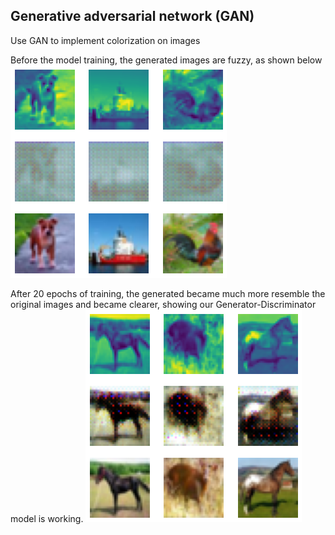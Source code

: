 ## Generative adversarial network (GAN)

Use GAN to implement colorization on images

Before the model training, the generated images are fuzzy, as shown below
![GAN_result_before.png](GAN_result_before.png)

After 20 epochs of training, the generated became much more resemble the original images and became clearer, showing our Generator-Discriminator model is working.
![GAN_result_after.png](GAN_result_after.png)
